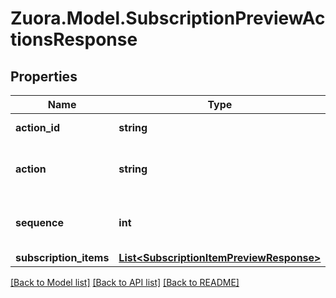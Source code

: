 
# Zuora.Model.SubscriptionPreviewActionsResponse

## Properties

Name | Type | Description | Notes
------------ | ------------- | ------------- | -------------
**action_id** | **string** | Identifier of the action. | [optional] 
**action** | **string** | The action associated with this metric. | [optional] 
**sequence** | **int** | The sequence number of the action. | [optional] 
**subscription_items** | [**List&lt;SubscriptionItemPreviewResponse&gt;**](SubscriptionItemPreviewResponse.md) |  | [optional] 

[[Back to Model list]](../README.md#documentation-for-models)
[[Back to API list]](../README.md#documentation-for-api-endpoints)
[[Back to README]](../README.md)

